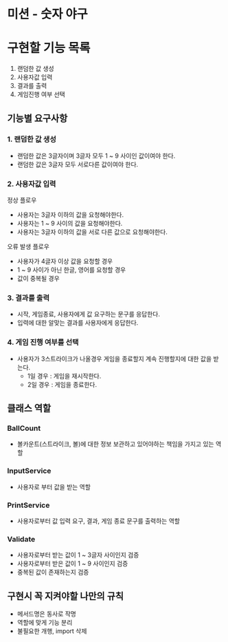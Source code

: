 # 미션 - 숫자 야구

# 구현할 기능 목록

1. 랜덤한 값 생성
2. 사용자값 입력
3. 결과를 출력
4. 게임진행 여부 선택

## 기능별 요구사항

### 1. 랜덤한  값 생성

- 랜덤한 값은 3글자이며 3글자 모두 1 ~ 9 사이인 값이여야 한다.
- 랜덤한 값은 3글자 모두 서로다른 값이여야 한다.

### 2. 사용자값 입력

정상 플로우

- 사용자는 3글자 이하의 값을 요청해야한다.
- 사용자는 1 ~ 9 사이의 값을 요청해야한다.
- 사용자는 3글자 이하의 값을 서로 다른 값으로 요청해야한다.

오류 발생 플로우

- 사용자가 4글자 이상 값을 요청할 경우
- 1 ~ 9 사이가 아닌 한글, 영어를 요청할 경우
- 값이 중복될 경우

### 3. 결과를 출력

- 시작, 게임종료, 사용자에게 값 요구하는 문구를 응답한다.
- 입력에 대한  알맞는 결과를 사용자에게 응답한다.

### 4. 게임 진행 여부를 선택

- 사용자가 3스트라이크가 나올경우 게임을 종료할지 계속 진행할지에 대한 값을 받는다.
    - 1일 경우 : 게임을 재시작한다.
    - 2일 경우 : 게임을 종료한다.


## 클래스 역할

### BallCount
- 볼카운트(스트라이크, 볼)에 대한 정보 보관하고 있어야하는 책임을 가지고 있는 역할 

### InputService

- 사용자로 부터 값을 받는 역할

### PrintService

- 사용자로부터 값 입력 요구, 결과, 게임 종료 문구를 출력하는 역할

### Validate

- 사용자로부터 받는 값이 1 ~ 3글자 사이인지 검증
- 사용자로부터 받은 값이 1 ~ 9 사이인지 검증
- 중복된 값이 존재하는지 검증


## 구현시 꼭 지켜야할 나만의 규칙

- 메서드명은 동사로 작명
- 역할에 맞게 기능 분리
- 불필요한 개행, import 삭제